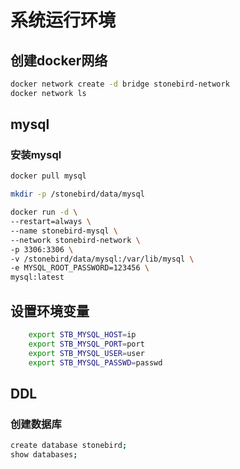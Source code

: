 # 系统运行环境

## 创建docker网络
```bash
docker network create -d bridge stonebird-network
docker network ls
```

## mysql

### 安装mysql
```bash
docker pull mysql

mkdir -p /stonebird/data/mysql

docker run -d \
--restart=always \
--name stonebird-mysql \
--network stonebird-network \
-p 3306:3306 \
-v /stonebird/data/mysql:/var/lib/mysql \
-e MYSQL_ROOT_PASSWORD=123456 \
mysql:latest
```

## 设置环境变量
```bash
	export STB_MYSQL_HOST=ip
	export STB_MYSQL_PORT=port
	export STB_MYSQL_USER=user
	export STB_MYSQL_PASSWD=passwd
```

## DDL
### 创建数据库
```bash
create database stonebird;
show databases;
```
